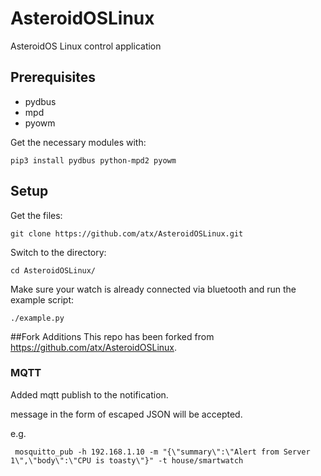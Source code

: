 # AsteroidOSLinux
AsteroidOS Linux control application

## Prerequisites
  - pydbus
  - mpd
  - pyowm

Get the necessary modules with:

```    
pip3 install pydbus python-mpd2 pyowm
```

## Setup

Get the files:

```
git clone https://github.com/atx/AsteroidOSLinux.git
```

Switch to the directory:

```
cd AsteroidOSLinux/
```

Make sure your watch is already connected via bluetooth and run the example script:

```
./example.py
```

##Fork Additions
This repo has been forked from https://github.com/atx/AsteroidOSLinux.

### MQTT
Added mqtt publish to the notification.

message in the form of escaped JSON will be accepted.

e.g. 

`
mosquitto_pub -h 192.168.1.10 -m "{\"summary\":\"Alert from Server 1\",\"body\":\"CPU is toasty\"}" -t house/smartwatch`
